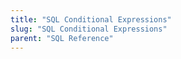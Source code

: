 ```yaml
---
title: "SQL Conditional Expressions"
slug: "SQL Conditional Expressions"
parent: "SQL Reference"
---
```

